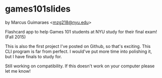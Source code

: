 # games101slides
by Marcus Guimaraes \<mzg218@nyu.edu\> 

Flashcard app to help Games 101 students at NYU study for their final exam!  (Fall 2015)

This is also the first project I've posted on Github, so that's exciting.
This CLI program is far from perfect.  I would've put more time into polishing it, but I have finals to study for.

Still working on compatibility.  If this doesn't work on your computer please let me know!

